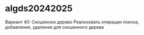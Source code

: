 # algds20242025
Вариант 40: Скошенное дерево
Реализовать операции поиска, добавления, удаления для скошенного дерева
